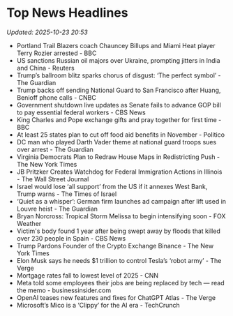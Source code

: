 # Top News Headlines

_Updated: 2025-10-23 20:53_

- Portland Trail Blazers coach Chauncey Billups and Miami Heat player Terry Rozier arrested - BBC
- US sanctions Russian oil majors over Ukraine, prompting jitters in India and China - Reuters
- Trump’s ballroom blitz sparks chorus of disgust: ‘The perfect symbol’ - The Guardian
- Trump backs off sending National Guard to San Francisco after Huang, Benioff phone calls - CNBC
- Government shutdown live updates as Senate fails to advance GOP bill to pay essential federal workers - CBS News
- King Charles and Pope exchange gifts and pray together for first time - BBC
- At least 25 states plan to cut off food aid benefits in November - Politico
- DC man who played Darth Vader theme at national guard troops sues over arrest - The Guardian
- Virginia Democrats Plan to Redraw House Maps in Redistricting Push - The New York Times
- JB Pritzker Creates Watchdog for Federal Immigration Actions in Illinois - The Wall Street Journal
- Israel would lose ‘all support’ from the US if it annexes West Bank, Trump warns - The Times of Israel
- ‘Quiet as a whisper’: German firm launches ad campaign after lift used in Louvre heist - The Guardian
- Bryan Norcross: Tropical Storm Melissa to begin intensifying soon - FOX Weather
- Victim's body found 1 year after being swept away by floods that killed over 230 people in Spain - CBS News
- Trump Pardons Founder of the Crypto Exchange Binance - The New York Times
- Elon Musk says he needs $1 trillion to control Tesla’s ‘robot army’ - The Verge
- Mortgage rates fall to lowest level of 2025 - CNN
- Meta told some employees their jobs are being replaced by tech — read the memo - businessinsider.com
- OpenAI teases new features and fixes for ChatGPT Atlas - The Verge
- Microsoft’s Mico is a ‘Clippy’ for the AI era - TechCrunch